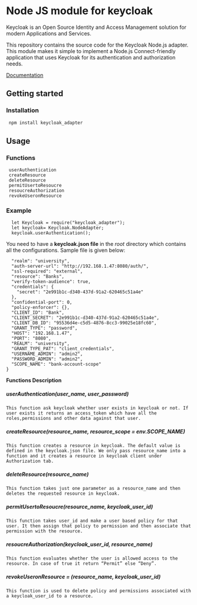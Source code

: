 
# Node JS module for keycloak
Keycloak is an Open Source Identity and Access Management solution for modern Applications and Services.

This repository contains the source code for the Keycloak Node.js adapter. This module makes it simple to implement a Node.js Connect-friendly application that uses Keycloak for its authentication and authorization needs.

[Documentation](https://www.keycloak.org/documentation.html)

## Getting started

### Installation 
```javascript
 npm install keycloak_adapter
 ```
 
## Usage

### Functions
```
 userAuthentication
 createResource
 deleteResource
 permitUsertoResoucre
 resoucreAuthorization
 revokeUseronResource
```
### Example

```
  let Keycloak = require("keycloak_adapter");
  let keycloak= Keycloak.NodeAdapter;
  keycloak.userAuthentication();

```

You need to have a __keycloak.json file__ in the _root_ directory which contains all the configurations.
Sample file is given below:

```{
  "realm": "university",
  "auth-server-url": "http://192.168.1.47:8080/auth/",
  "ssl-required": "external",
  "resource": "Banks",
  "verify-token-audience": true,
  "credentials": {
    "secret": "2e991b1c-d340-437d-91a2-620465c51a4e"
  },
  "confidential-port": 0,
  "policy-enforcer": {},
  "CLIENT_ID": "Bank",
  "CLIENT_SECRET": "2e991b1c-d340-437d-91a2-620465c51a4e",
  "CLIENT_DB_ID": "95536d4e-c5d5-4876-8cc3-99025e18fc60",
  "GRANT_TYPE": "password",
  "HOST": "192.168.1.47",
  "PORT": "8080",
  "REALM": "university",
  "GRANT_TYPE_PAT": "client_credentials",
  "USERNAME_ADMIN": "admin2",
  "PASSWORD_ADMIN": "admin2",
  "SCOPE_NAME": "bank-account-scope"
}
```
__Functions Description__

##### userAuthentication(user_name, user_password)
```
This function ask keycloak whether user exists in keycloak or not. If user exists it returns an access_token which have all the roles,permissions and other data against that user.
```

##### createResource(resource_name, resource_scope = env.SCOPE_NAME)
```
This function creates a resource in keycloak. The default value is defined in the keycloak.json file. We only pass resource_name into a function and it creates a resource in keycloak client under Authorization tab.
```
##### deleteResource(resource_name) 
```
This function takes just one parameter as a resource_name and then deletes the requested resource in keycloak.
```

##### permitUsertoResoucre(resource_name, keycloak_user_id)
```
This function takes user_id and make a user based policy for that user. It then assign that policy to permission and then associate that permission with the resource.
```

##### resoucreAuthorization(keycloak_user_id, resource_name) 
```
This function evaluates whether the user is allowed access to the resource. In case of true it return “Permit” else “Deny”.
```

##### revokeUseronResource = (resource_name, keycloak_user_id) 
```
This function is used to delete policy and permissions associated with a keycloak_user_id to a resource.
```

 
